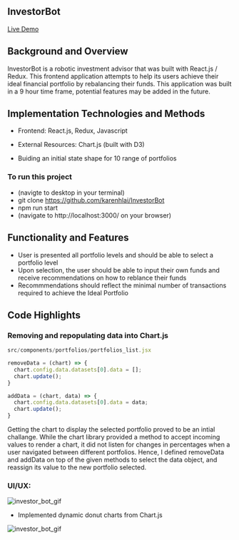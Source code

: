 <h2>InvestorBot</h2>

<a href="https://investment-advisor.herokuapp.com/#/">Live Demo</a>

<h2>Background and Overview</h2>
InvestorBot is a robotic investment advisor that was built with React.js / Redux. This frontend application attempts to help its users achieve their ideal financial portfolio by rebalancing their funds. This application was built in a 9 hour time frame, potential features may be added in the future.

<h2>Implementation Technologies and Methods</h2>

- Frontend: React.js, Redux, Javascript
- External Resources: Chart.js (built with D3)

- Buiding an initial state shape for 10 range of portfolios

<h3>To run this project</h3>

- (navigte to desktop in your terminal)
- git clone https://github.com/karenhlai/InvestorBot
- npm run start 
- (navigate to http://localhost:3000/ on your browser)

<h2>Functionality and Features</h2>

- User is presented all portfolio levels and should be able to select a portfolio level
- Upon selection, the user should be able to input their own funds and receive recommendations on how to reblance their funds
- Recommmendations should reflect the minimal number of transactions required to achieve the Ideal Portfolio


<h2>Code Highlights</h2>
<h3>Removing and repopulating data into Chart.js</h3>

```javascript
src/components/portfolios/portfolios_list.jsx

removeData = (chart) => {
  chart.config.data.datasets[0].data = [];
  chart.update();
}

addData = (chart, data) => {
  chart.config.data.datasets[0].data = data;
  chart.update();
}
```
Getting the chart to display the selected portfolio proved to be an intial challange. While the chart library provided a method to accept incoming values to render a chart, it did not listen for changes in percentages when a user navigated between different portfolios. Hence, I defined removeData and addData on top of the given methods to select the data object, and reassign its value to the new portfolio selected. 

<h3>UI/UX: </h3>

![investor_bot_gif](public/assets/images/investor_bot_gif.gif)
- Implemented dynamic donut charts from Chart.js 

![investor_bot_gif](public/assets/images/investor_bot_part2.gif)
